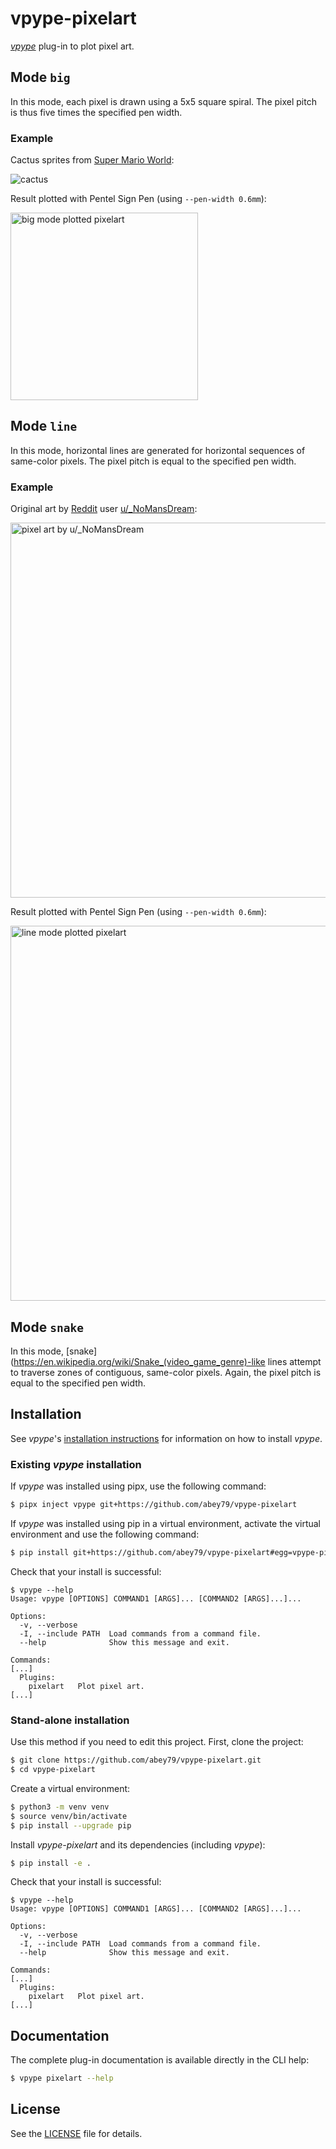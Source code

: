 # vpype-pixelart

[_vpype_](https://github.com/abey79/vpype) plug-in to plot pixel art.


## Mode `big`

In this mode, each pixel is drawn using a 5x5 square spiral. The pixel pitch is thus five times the specified pen width.

### Example

Cactus sprites from [Super Mario World](https://en.wikipedia.org/wiki/Super_Mario_World):

<img src="https://i.imgur.com/uRhAOJv.png" alt="cactus">

Result plotted with Pentel Sign Pen (using `--pen-width 0.6mm`):

<img src="https://i.imgur.com/pMLkdvG.jpg" alt="big mode plotted pixelart" width=300>

## Mode `line`

In this mode, horizontal lines are generated for horizontal sequences of same-color pixels. The pixel pitch is equal to the specified pen width. 

### Example

Original art by [Reddit](https://www.reddit.com/) user [u/\_NoMansDream](https://www.reddit.com/user/_NoMansDream/):

<img src="https://i.redd.it/g1nv7tf20aw11.png" alt="pixel art by u/_NoMansDream" width=600>

Result plotted with Pentel Sign Pen (using `--pen-width 0.6mm`):

<img src="https://i.imgur.com/dAPqFGV.jpg" alt="line mode plotted pixelart" width=600>


## Mode `snake`

In this mode, [snake](https://en.wikipedia.org/wiki/Snake_(video_game_genre)-like lines attempt to traverse zones of contiguous, same-color pixels. Again, the pixel pitch is equal to the specified pen width.

## Installation

See _vpype_'s [installation instructions](https://vpype.readthedocs.io/en/latest/install.html) for information on how to install _vpype_.

### Existing _vpype_ installation

If *vpype* was installed using pipx, use the following command:

```bash
$ pipx inject vpype git+https://github.com/abey79/vpype-pixelart
```

If *vpype* was installed using pip in a virtual environment, activate the virtual environment and use the following command:

```bash
$ pip install git+https://github.com/abey79/vpype-pixelart#egg=vpype-pixelart
```

Check that your install is successful:

```
$ vpype --help
Usage: vpype [OPTIONS] COMMAND1 [ARGS]... [COMMAND2 [ARGS]...]...

Options:
  -v, --verbose
  -I, --include PATH  Load commands from a command file.
  --help              Show this message and exit.

Commands:
[...]
  Plugins:
    pixelart   Plot pixel art.
[...]
```

### Stand-alone installation

Use this method if you need to edit this project. First, clone the project:

```bash
$ git clone https://github.com/abey79/vpype-pixelart.git
$ cd vpype-pixelart
```

Create a virtual environment:

```bash
$ python3 -m venv venv
$ source venv/bin/activate
$ pip install --upgrade pip
```

Install _vpype-pixelart_ and its dependencies (including _vpype_):

```bash
$ pip install -e .
```

Check that your install is successful:

```
$ vpype --help
Usage: vpype [OPTIONS] COMMAND1 [ARGS]... [COMMAND2 [ARGS]...]...

Options:
  -v, --verbose
  -I, --include PATH  Load commands from a command file.
  --help              Show this message and exit.

Commands:
[...]
  Plugins:
    pixelart   Plot pixel art.
[...]
```


## Documentation

The complete plug-in documentation is available directly in the CLI help:

```bash
$ vpype pixelart --help
```


## License

See the [LICENSE](LICENSE) file for details.

